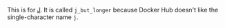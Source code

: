 This is for [J](https://www.jsoftware.com). It is called `j_but_longer` because Docker Hub doesn't like the single-character name `j`.
